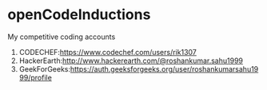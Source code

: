 # openCodeInductions
My competitive coding accounts 
1) CODECHEF:https://www.codechef.com/users/rik1307
2) HackerEarth:http://www.hackerearth.com/@roshankumar.sahu1999
2) GeekForGeeks:https://auth.geeksforgeeks.org/user/roshankumarsahu1999/profile

